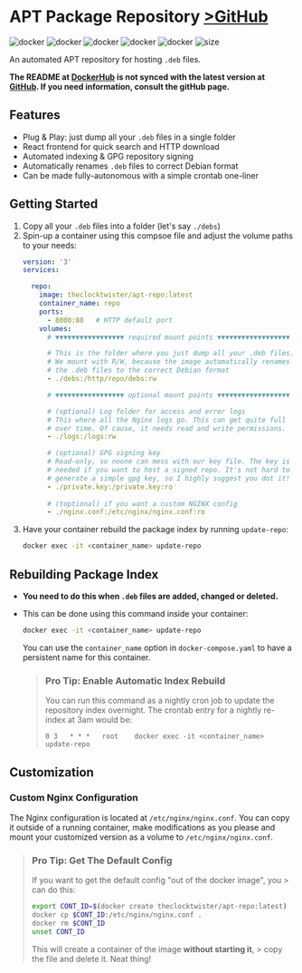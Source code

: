 
# APT Package Repository [>GitHub](https://github.com/TheClockTwister/apt-repo)
![docker](https://img.shields.io/badge/docker-i386-blue?style=flat)
![docker](https://img.shields.io/badge/docker-amd64-blue?style=flat)
![docker](https://img.shields.io/badge/docker-armhf-blue?style=flat)
![docker](https://img.shields.io/badge/docker-arm64-blue?style=flat)
![docker](https://img.shields.io/badge/docker-s390x-blue?style=flat)
![size](https://img.shields.io/badge/size-595_MB-yellow?style=flat)

An automated APT repository for hosting `.deb` files.

**The README at [DockerHub](https://hub.docker.com/r/theclocktwister/apt-repo) is
not synced with the latest version at [GitHub](https://github.com/TheClockTwister/apt-repo).
If you need information, consult the gitHub page.**

## Features

- Plug & Play: just dump all your `.deb` files in a single folder
- React frontend for quick search and HTTP download
- Automated indexing & GPG repository signing
- Automatically renames `.deb` files to correct Debian format
- Can be made fully-autonomous with a simple crontab one-liner


## Getting Started

1. Copy all your `.deb` files into a folder (let's say `./debs`)
2. Spin-up a container using this compsoe file and adjust the volume paths to your needs:
    ```yaml
    version: '3'
    services:

      repo:
        image: theclocktwister/apt-repo:latest
        container_name: repo
        ports:
          - 8000:80   # HTTP default port
        volumes:
          # ▼▼▼▼▼▼▼▼▼▼▼▼▼▼▼▼▼ required mount points ▼▼▼▼▼▼▼▼▼▼▼▼▼▼▼▼▼▼

          # This is the folder where you just dump all your .deb files.
          # We mount with R/W, because the image automatically renames
          # the .deb files to the correct Debian format
          - ./debs:/http/repo/debs:rw

          # ▼▼▼▼▼▼▼▼▼▼▼▼▼▼▼▼▼ optional mount points ▼▼▼▼▼▼▼▼▼▼▼▼▼▼▼▼▼▼

          # (optional) Log folder for access and error logs
          # This where all the Nginx logs go. This can get quite full
          # over time. Of cause, it needs read and write permissions.
          - ./logs:/logs:rw

          # (optional) GPG signing key
          # Read-only, so noone can mess with our key file. The key is
          # needed if you want to host a signed repo. It's not hard to
          # generate a simple gpg key, so I highly suggest you dot it!
          - ./private.key:/private.key:ro
          
          # (toptional) if you want a custom NGINX config
          - ./nginx.conf:/etc/nginx/nginx.conf:ro
    ```
3. Have your container rebuild the package index by running `update-repo`:
    ```bash
    docker exec -it <container_name> update-repo
    ```


## Rebuilding Package Index

- **You need to do this when `.deb` files are added, changed or deleted.**

- This can be done using this command inside your container:
  ```bash
  docker exec -it <container_name> update-repo
  ```

  You can use the `container_name` option in `docker-compose.yaml`
  to have a persistent name for this container.

  > ### **Pro Tip:** Enable Automatic Index Rebuild
  > You can run this command as a nightly cron job to update the repository
  >   index overnight. The crontab entry for a nightly re-index at 3am would be:
  >   ```
  >   0 3   * * *   root    docker exec -it <container_name> update-repo
  >   ```


## Customization

### Custom Nginx Configuration

The Nginx configuration is located at `/etc/nginx/nginx.conf`. You can copy
it outside of a running container, make modifications as you please and mount
your customized version as a volume to `/etc/nginx/nginx.conf`.

> ### **Pro Tip:** Get The Default Config
> If you want to get the default config "out of the docker image", you > can do this:
> ```bash
> export CONT_ID=$(docker create theclocktwister/apt-repo:latest)
> docker cp $CONT_ID:/etc/nginx/nginx.conf .
> docker rm $CONT_ID
> unset CONT_ID
> ```
> This will create a container of the image **without starting it**, > copy the file and delete it. Neat thing!
